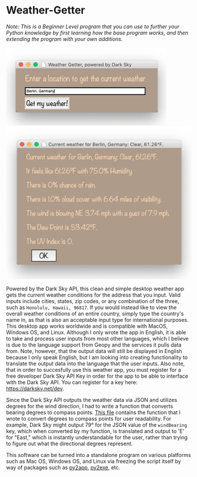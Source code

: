 # Weather-Getter

_Note: This is a Beginner Level program that you can use to further your Python knowledge by first learning how the base program works, and then extending the program with your own additions._

![](https://raw.githubusercontent.com/TechProofreader/Weather-Getter/master/WeatherGetterMainScreen.png)
![](https://raw.githubusercontent.com/TechProofreader/Weather-Getter/master/WeatherGetterOutputScreen.png)

Powered by the Dark Sky API, this clean and simple desktop weather app gets the current weather conditions for the address that you input. Valid inputs include cities, states, zip codes, or any combination of the three, such as `Honolulu, Hawaii, 96817`. If you would instead like to view the overall weather conditions of an entire country, simply type the country's name in, as that is also an acceptable input type for international purposes. This desktop app works worldwide and is compatible with MacOS, Windows OS, and Linux. Although I only wrote the app in English, it is able to take and process user inputs from most other languages, which I believe is due to the language support from Geopy and the services it pulls data from. Note, however, that the output data will still be displayed in English because I only speak English, but I am looking into creating functionality to translate the output data into the language that the user inputs. Also note, that in order to succesfully use this weather app, you must register for a free developer Dark Sky API Key in order for the app to be able to interface with the Dark Sky API. You can register for a key here: https://darksky.net/dev.

Since the Dark Sky API outputs the weather data via JSON and utilizes degrees for the wind direction, I had to write a function that converts bearing degrees to compass points. [This file](degreesToCompass.py) contains the function that I wrote to convert degrees to compass points for user readability. For example, Dark Sky might output 79° for the JSON value of the `windBearing` key, which when converted by my function, is translated and output to 'E' for "East," which is instantly understandable for the user, rather than trying to figure out what the directional degrees represent.

This software can be turned into a standalone program on various platforms such as Mac OS, Windows OS, and Linux via freezing the script itself by way of packages such as [py2app](https://pypi.org/project/py2app/), [py2exe](http://www.py2exe.org/), etc.
